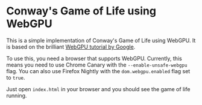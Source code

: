 # Conway's Game of Life using WebGPU

This is a simple implementation of Conway's Game of Life using WebGPU. It is based on the brilliant [WebGPU tutorial by Google](https://codelabs.developers.google.com/your-first-webgpu-app#0).

To use this, you need a browser that supports WebGPU. Currently, this means you need to use Chrome Canary with the `--enable-unsafe-webgpu` flag. You can also use Firefox Nightly with the `dom.webgpu.enabled` flag set to `true`.

Just open `index.html` in your browser and you should see the game of life running.
